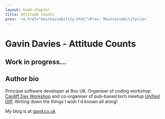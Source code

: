 ```yaml
---
layout: book-chapter
title: Attitude Counts
prev: '<a href="maintainability.html">Prev: Maintainability</a>'
---
```


# Gavin Davies - Attitude Counts

## Work in progress...

## Author bio

Principal software developer at Box UK. Organiser of coding workshop [Cardiff Dev Workshop](http://cardiffdevworkshop.com/) and co-organiser of pub-based tech meetup [Unified Diff](http://unifieddiff.co.uk). Writing down the things I wish I'd known all along!

My blog is at [gavd.co.uk](http://gavd.co.uk)